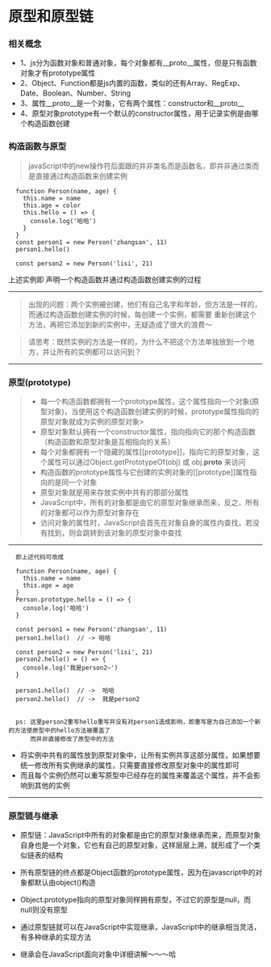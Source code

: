 # 原型和原型链
### 相关概念
* 1、js分为函数对象和普通对象，每个对象都有__proto__属性，但是只有函数对象才有prototype属性
* 2、Object、Function都是js内置的函数，类似的还有Array、RegExp、Date、Boolean、Number、String
* 3、属性__proto__是一个对象，它有两个属性：constructor和__proto__
* 4、原型对象prototype有一个默认的constructor属性，用于记录实例是由哪个构造函数创建
### 构造函数与原型
>javaScript中的new操作符后面跟的并非类名而是函数名，即并非通过类而是直接通过构造函数来创建实例
```$xslt
  function Person(name, age) {
    this.name = name
    this.age = color
    this.hello = () => {    
      console.log('哈哈')
    }
  }
  const person1 = new Person('zhangsan', 11)
  person1.hello()
  
  const person2 = new Person('lisi', 21)
```
上述实例即 声明一个构造函数并通过构造函数创建实例的过程

------------------------------------------------------------------
>出现的问题：两个实例被创建，他们有自己名字和年龄，但方法是一样的，而通过构造函数创建实例的时候，每创建一个实例，都需要
重新创建这个方法，再把它添加到新的实例中，无疑造成了很大的浪费～

>请思考：既然实例的方法是一样的，为什么不把这个方法单独放到一个地方，并让所有的实例都可以访问到？
------------------------------------------------------------------
### 原型(prototype)
>* 每一个构造函数都拥有一个prototype属性，这个属性指向一个对象(原型对象)，当使用这个构造函数创建实例的时候，prototype属性指向的原型对象就成为实例的原型对象>
>* 原型对象默认拥有一个constructor属性，指向指向它的那个构造函数（构造函数和原型对象是互相指向的关系）
>* 每个对象都拥有一个隐藏的属性[[prototype]]，指向它的原型对象，这个属性可以通过Object.getPrototypeOf(obj) 或 obj.__proto__ 来访问
>* 构造函数的prototype属性与它创建的实例对象的[[prototype]]属性指向的是同一个对象
>* 原型对象就是用来存放实例中共有的那部分属性
>* JavaScript中，所有的对象都是由它的原型对象继承而来，反之，所有的对象都可以作为原型对象存在
>* 访问对象的属性时，JavaScript会首先在对象自身的属性内查找，若没有找到，则会跳转到该对象的原型对象中查找
------------------------------------------------------------------
```$xslt
  即上述代码可改成
  
  function Person(name, age) {
    this.name = name
    this.age = age
  }
  Person.prototype.hello = () => {
    console.log('哈哈')
  }
  
  const person1 = new Person('zhangsan', 11)
  person1.hello()  // -> 哈哈
  
  const person2 = new Person('lisi', 21)
  person2.hello() = () => {
    console.log('我是person2~')
  }  
  
  person1.hello()  // ->  哈哈
  person2.hello()  // ->  我是person2
  
  
  ps: 这里person2重写hello重写并没有对person1造成影响，即重写是为自己添加一个新的方法使原型中的hello方法被覆盖了
      而并非直接修改了原型中的方法
```
* 将实例中共有的属性放到原型对象中，让所有实例共享这部分属性，如果想要统一修改所有实例继承的属性，只需要直接修改原型对象中的属性即可
* 而且每个实例仍然可以重写原型中已经存在的属性来覆盖这个属性，并不会影响到其他的实例
------------------------------------------------------------------
### 原型链与继承
* 原型链：JavaScript中所有的对象都是由它的原型对象继承而来，而原型对象自身也是一个对象，它也有自己的原型对象，这样层层上溯，就形成了一个类似链表的结构

* 所有原型链的终点都是Object函数的prototype属性，因为在javascript中的对象都默认由object()构造

* Object.prototype指向的原型对象同样拥有原型，不过它的原型是null，而null则没有原型

* 通过原型链就可以在JavaScript中实现继承，JavaScript中的继承相当灵活，有多种继承的实现方法

* 继承会在JavaScript面向对象中详细讲解～～～哈
